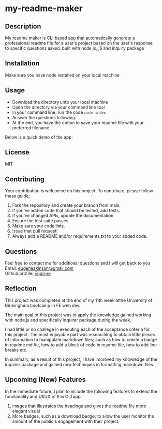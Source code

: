 # my-readme-maker

## Description
My readme maker is CLI based app that automatically generate a professional readme file for a user's project based on the user's response to specific questions asked, built with node.js, jS and inquiry package

## Installation
Make sure you have node installed on your local machine

## Usage
* Download the directory unto your local machine
* Open the directory via your command line tool 
* In your command line, run the code  ```node index```
* Answer the questions following.
* At the end, you have the option to save your readme file with your preferred filename

Below is a quick demo of the app:


## License
[MIT](https://github.com/Eugieno/my-readme-maker/LICENSE)


## Contributing
Your contribution is welcomed on this project. To contribute, please follow these guide;
1.	Fork the repository and create your branch from main.
2.	If you've added code that should be tested, add tests.
3.	If you've changed APIs, update the documentation.
4.	Ensure the test suite passes.
5.	Make sure your code lints.
6.	Issue that pull request!
7.	Always add a README and/or requirements.txt to your added code.

## Questions
Feel free to contact me for additional questions and I will get back to you  
  Email: [eugeneakinson@gmail.com ](#)       
  Github profile: [Eugieno](https://github.com/Eugieno)

## Reflection
This project was completed at the end of my 11th week atthe University of Birmingham bootcamp in FE web dev. 

The main goal of this project was to apply the knowledge gained working with node.js and specifically inquirer package,during the week. 

I had little or no challege in executing each of the acceptance criteria for this project. The most enjoyable part was researching to obtain little pieces of information to manipulate markdown files; such as how to create a badge in readme.md fie, how to add a block of code in readme file, how to add line breaks etc. 

In summary, as a result of this project, I have improved my knowledge of the inquirer package and gained new techniques in formatting markdown files. 

## Upcoming (New) Features
In the immediate future, I plan to include the following features to extend the functonality and UI/UX of this CLI app.

1. Images that illustrates the headings and gives the readme file more elegant visual
2. More badges, such as a download badge; to allow the user monitor the amount of the public's engagement with their project. 